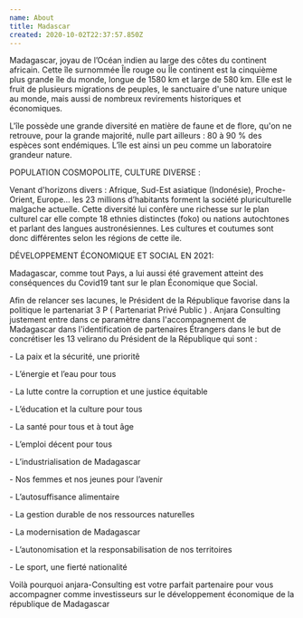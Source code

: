```yaml
---
name: About
title: Madascar
created: 2020-10-02T22:37:57.850Z
---
```

Madagascar, joyau de l’Océan indien au large des côtes du continent africain. Cette île surnommée Île rouge ou Île continent est la cinquième plus grande île du monde, longue de 1580 km et large de 580 km. Elle est le fruit de plusieurs migrations de peuples, le sanctuaire d'une nature unique au monde, mais aussi de nombreux revirements historiques et économiques.

L'île possède une grande diversité en matière de faune et de flore, qu'on ne retrouve, pour la grande majorité, nulle part ailleurs : 80 à 90 % des espèces sont endémiques. L’île est ainsi un peu comme un laboratoire grandeur nature.



POPULATION COSMOPOLITE, CULTURE DIVERSE :

Venant d'horizons divers : Afrique, Sud-Est asiatique (Indonésie), Proche-Orient, Europe… les 23 millions d’habitants forment la société pluriculturelle malgache actuelle. Cette diversité lui confère une richesse sur le plan culturel car elle compte 18 ethnies distinctes (foko) ou nations autochtones et parlant des langues austronésiennes. Les cultures et coutumes sont donc différentes selon les régions de cette ile.



DÉVELOPPEMENT ÉCONOMIQUE ET SOCIAL EN 2021:

Madagascar, comme tout Pays, a lui aussi été gravement atteint des conséquences du Covid19 tant sur le plan Économique que Social.

Afin de relancer ses lacunes, le Président de la République favorise dans la politique le partenariat 3 P ( Partenariat Privé Public ) . Anjara Consulting justement entre dans ce paramètre dans l'accompagnement de Madagascar dans l'identification de partenaires Étrangers dans le but de concrétiser les 13 velirano du Président de la République qui sont :



\- La paix et la sécurité, une prioritê

\- L’énergie et l’eau pour tous

\- La lutte contre la corruption et une justice équitable

\- L’éducation et la culture pour tous

\- La santé pour tous et à tout âge

\- L’emploi décent pour tous

\- L’industrialisation de Madagascar

\- Nos femmes et nos jeunes pour l’avenir

\- L’autosuffisance alimentaire

\- La gestion durable de nos ressources naturelles

\- La modernisation de Madagascar

\- L’autonomisation et la responsabilisation de nos territoires

\- Le sport, une fierté nationalité



Voilà pourquoi anjara-Consulting est votre parfait partenaire pour vous accompagner comme investisseurs sur le développement économique de la république de Madagascar